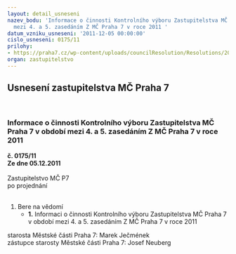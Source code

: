 ```yaml
---
layout: detail_usneseni
nazev_bodu: 'Informace o činnosti Kontrolního výboru Zastupitelstva MČ Praha 7 v období
  mezi 4. a 5. zasedáním Z MČ Praha 7 v roce 2011 '
datum_vzniku_usneseni: '2011-12-05 00:00:00'
cislo_usneseni: 0175/11
prilohy:
- https://praha7.cz/wp-content/uploads/councilResolution/Resolutions/20916/5-11-pravidlabyt.doc
organ: zastupitelstvo
---
```

<div id="ucUsn_pList" class="usn">
	<span><h2>Usnesení zastupitelstva MČ Praha 7 </h2>
<br></span><div class="standBody">
<span><h3>Informace o činnosti Kontrolního výboru Zastupitelstva MČ Praha 7 v období mezi 4. a 5. zasedáním Z MČ Praha 7 v roce 2011 </h3></span><div class="center">
		<strong>č. 0175/11</strong><br>
	</div>
<div class="center">
		<strong>Ze dne 05.12.2011</strong><br><br>
	</div>Zastupitelstvo MČ P7<br> po projednání<br><br><ol><li>Bere na vědomí<ul><li>
<strong>1.</strong> Informaci o činnosti Kontrolního výboru Zastupitelstva MČ Praha 7 v období mezi 4. a 5. zasedáním Z MČ Praha 7 v roce 2011 </li></ul>
</li></ol>starosta Městské části Praha 7: Marek Ječmének<br>zástupce starosty Městské části Praha 7: Josef Neuberg
</div>
</div>